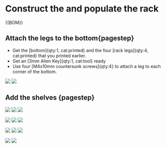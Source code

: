 # Construct the and populate the rack

{{BOM}}

## Attach the legs to the bottom{pagestep}

* Get the [bottom]{qty:1, cat:printed} and the four [rack legs]{qty:4, cat:printed} that you printed earlier.
* Get an [3mm Allen Key]{qty:1, cat:tool} ready
* Use four [M4x10mm countersunk screws]{qty:4} to attach a leg to each corner of the bottom.

![](images/RackAssembly1.jpg)
![](images/RackAssembly2.jpg)

## Add the shelves {pagestep}


![](images/RackAssembly3.jpg)
![](images/RackAssembly4.jpg)
![](images/RackAssembly5.jpg)

![](images/RackAssembly6.jpg)
![](images/RackAssembly7.jpg)
![](images/RackAssembly8.jpg)

![](images/RackAssembly9.jpg)
![](images/RackAssembly10.jpg)
![](images/RackAssembly11.jpg)


![](images/RackAssembly12.jpg)
![](images/RackAssembly13.jpg)


